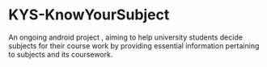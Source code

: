 # KYS-KnowYourSubject
An ongoing android project , aiming to help university students decide subjects for their course work by providing essential information pertaining to subjects and its coursework.
